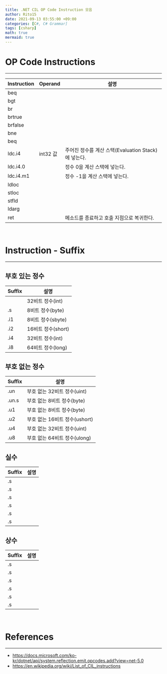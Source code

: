 ```yaml
---
title: .NET CIL OP Code Instruction 모음
author: Rito15
date: 2021-09-13 03:55:00 +09:00
categories: [C#, C# Grammar]
tags: [csharp]
math: true
mermaid: true
---
```


# OP Code Instructions
---

|**Instruction** |**Operand**|**설명**|
|---|---|---|
|beq       |        ||
|bgt       |        ||
|br        |        ||
|brtrue    |        ||
|brfalse   |        ||
|bne       |        ||
|beq       |        ||
|ldc.i4    |int32 값 |주어진 정수를 계산 스택(Evaluation Stack)에 넣는다.|
|ldc.i4.0  |        |정수 0을 계산 스택에 넣는다.|
|ldc.i4.m1 |        |정수 -1을 계산 스택에 넣는다.|
|ldloc     |        ||
|stloc     |        ||
|stfld     |        ||
|ldarg     |        ||
|ret       |        |메소드를 종료하고 호출 지점으로 복귀한다.|

<br>

# Instruction - Suffix
---

## **부호 있는 정수**

|**Suffix**|**설명**|
|---   |---|
|      |32비트 정수(int)|
|.s    | 8비트 정수(byte)|
|.i1   | 8비트 정수(sbyte)|
|.i2   |16비트 정수(short)|
|.i4   |32비트 정수(int)|
|.i8   |64비트 정수(long)|


## **부호 없는 정수**

|**Suffix**|**설명**|
|---   |---|
|.un   |부호 없는 32비트 정수(uint)|
|.un.s |부호 없는  8비트 정수(byte)|
|.u1   |부호 없는  8비트 정수(byte)|
|.u2   |부호 없는 16비트 정수(ushort)|
|.u4   |부호 없는 32비트 정수(uint)|
|.u8   |부호 없는 64비트 정수(ulong)|


## **실수**
|**Suffix**|**설명**|
|---   |---|
|.s ||
|.s ||
|.s ||
|.s ||
|.s ||
|.s ||


## **상수**
|**Suffix**|**설명**|
|---   |---|
|.s ||
|.s ||
|.s ||
|.s ||
|.s ||
|.s ||

<br>

# References
---
- <https://docs.microsoft.com/ko-kr/dotnet/api/system.reflection.emit.opcodes.add?view=net-5.0>
- <https://en.wikipedia.org/wiki/List_of_CIL_instructions>